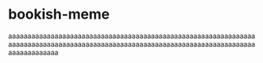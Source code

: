 # bookish-meme
aaaaaaaaaaaaaaaaaaaaaaaaaaaaaaaaaaaaaaaaaaaaaaaaaaaaaaaaaaaaaaaaaaaaaaaaaaaaaaaaaaaaaaaaaaaaaaaaaaaaaaaaaaaaaaaaaaaaaaaaaaaaaaaaaaaaaaaaaaaaa
